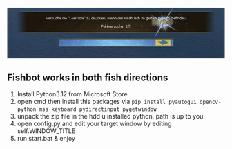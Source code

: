 ![Bildbeschreibung](github/readme.png)

## Fishbot works in both fish directions

1. Install Python3.12 from Microsoft Store
2. open cmd then install this packages via `pip install pyautogui opencv-python mss keyboard pydirectinput pygetwindow`
3. unpack the zip file in the hdd u installed python, path is up to you.
4. open config.py and edit your target window by editing self.WINDOW_TITLE
5. run start.bat & enjoy
